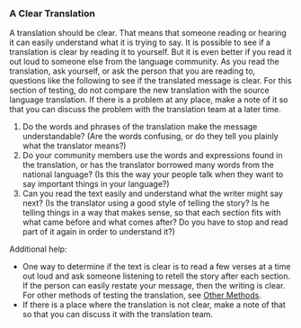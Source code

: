 
### A Clear Translation

A translation should be clear. That means that someone reading or hearing it can easily understand what it is trying to say. It is possible to see if a translation is clear by reading it to yourself. But it is even better if you read it out loud to someone else from the language community. As you read the translation, ask yourself, or ask the person that you are reading to, questions like the following to see if the translated message is clear. For this section of testing, do not compare the new translation with the source language translation. If there is a problem at any place, make a note of it so that you can discuss the problem with the translation team at a later time.

1. Do the words and phrases of the translation make the message understandable? (Are the words confusing, or do they tell you plainly what the translator means?)
1. Do your community members use the words and expressions found in the translation, or has the translator borrowed many words from the national language? (Is this the way your people talk when they want to say important things in your language?)
1. Can you read the text easily and understand what the writer might say next? (Is the translator using a good style of telling the story? Is he telling things in a way that makes sense, so that each section fits with what came before and what comes after? Do you have to stop and read part of it again in order to understand it?)

Additional help:

* One way to determine if the text is clear is to read a few verses at a time out loud and ask someone listening to retell the story after each section. If the person can easily restate your message, then the writing is clear. For other methods of testing the translation, see [Other Methods](.../other-methods/01.md).
* If there is a place where the translation is not clear, make a note of that so that you can discuss it with the translation team.

